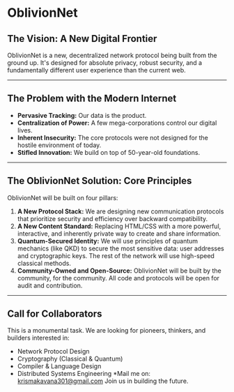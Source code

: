 # OblivionNet 

## The Vision: A New Digital Frontier

OblivionNet is a new, decentralized network protocol being built from the ground up. It's designed for absolute privacy, robust security, and a fundamentally different user experience than the current web.

---

## The Problem with the Modern Internet

* **Pervasive Tracking:** Our data is the product.
* **Centralization of Power:** A few mega-corporations control our digital lives.
* **Inherent Insecurity:** The core protocols were not designed for the hostile environment of today.
* **Stifled Innovation:** We build on top of 50-year-old foundations.

---

## The OblivionNet Solution: Core Principles

OblivionNet will be built on four pillars:

1.  **A New Protocol Stack:** We are designing new communication protocols that prioritize security and efficiency over backward compatibility.
2.  **A New Content Standard:** Replacing HTML/CSS with a more powerful, interactive, and inherently private way to create and share information.
3.  **Quantum-Secured Identity:** We will use principles of quantum mechanics (like QKD) to secure the most sensitive data: user addresses and cryptographic keys. The rest of the network will use high-speed classical methods.
4.  **Community-Owned and Open-Source:** OblivionNet will be built by the community, for the community. All code and protocols will be open for audit and contribution.

---

## Call for Collaborators

This is a monumental task. We are looking for pioneers, thinkers, and builders interested in:

* Network Protocol Design
* Cryptography (Classical & Quantum)
* Compiler & Language Design
* Distributed Systems Engineering
*Mail me on: krismakavana301@gmail.com
Join us in building the future.
